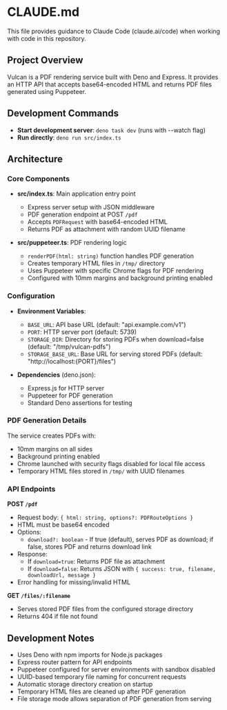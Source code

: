 # CLAUDE.md

This file provides guidance to Claude Code (claude.ai/code) when working with code in this repository.

## Project Overview

Vulcan is a PDF rendering service built with Deno and Express. It provides an HTTP API that accepts base64-encoded HTML and returns PDF files generated using Puppeteer.

## Development Commands

- **Start development server**: `deno task dev` (runs with --watch flag)
- **Run directly**: `deno run src/index.ts`

## Architecture

### Core Components

- **src/index.ts**: Main application entry point
  - Express server setup with JSON middleware
  - PDF generation endpoint at POST `/pdf`
  - Accepts `PDFRequest` with base64-encoded HTML
  - Returns PDF as attachment with random UUID filename

- **src/puppeteer.ts**: PDF rendering logic
  - `renderPDF(html: string)` function handles PDF generation
  - Creates temporary HTML files in `/tmp/` directory
  - Uses Puppeteer with specific Chrome flags for PDF rendering
  - Configured with 10mm margins and background printing enabled

### Configuration

- **Environment Variables**:
  - `BASE_URL`: API base URL (default: "api.example.com/v1")
  - `PORT`: HTTP server port (default: 5739)
  - `STORAGE_DIR`: Directory for storing PDFs when download=false (default: "/tmp/vulcan-pdfs")
  - `STORAGE_BASE_URL`: Base URL for serving stored PDFs (default: "http://localhost:{PORT}/files")

- **Dependencies** (deno.json):
  - Express.js for HTTP server
  - Puppeteer for PDF generation
  - Standard Deno assertions for testing

### PDF Generation Details

The service creates PDFs with:
- 10mm margins on all sides
- Background printing enabled
- Chrome launched with security flags disabled for local file access
- Temporary HTML files stored in `/tmp/` with UUID filenames

### API Endpoints

**POST `/pdf`**
- Request body: `{ html: string, options?: PDFRouteOptions }`
- HTML must be base64 encoded
- Options:
  - `download?: boolean` - If true (default), serves PDF as download; if false, stores PDF and returns download link
- Response:
  - If `download=true`: Returns PDF file as attachment
  - If `download=false`: Returns JSON with `{ success: true, filename, downloadUrl, message }`
- Error handling for missing/invalid HTML

**GET `/files/:filename`**
- Serves stored PDF files from the configured storage directory
- Returns 404 if file not found

## Development Notes

- Uses Deno with npm imports for Node.js packages
- Express router pattern for API endpoints
- Puppeteer configured for server environments with sandbox disabled
- UUID-based temporary file naming for concurrent requests
- Automatic storage directory creation on startup
- Temporary HTML files are cleaned up after PDF generation
- File storage mode allows separation of PDF generation from serving